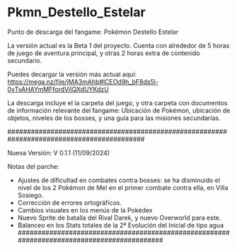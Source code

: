 # Pkmn_Destello_Estelar
Punto de descarga del fangame: Pokémon Destello Estelar

La versión actual es la Beta 1 del proyecto. Cuenta con alrededor de 5 horas de juego de aventura principal, y otras 2 horas extra de contenido secundario. 

Puedes decargar la versión más actual aquí: https://mega.nz/file/jMA3mAhb#lCEOd9h_bF8ds5l-0vTvAHAYmMFfordViIQXdUYKdzU

La descarga incluye el la carpeta del juego, y otra carpeta con documentos de información relevante del fangame: Ubicación de Pokémon, ubicación de objetos, niveles de los bosses, y una guía para las misiones secundarias.


###########################################################################################

Nueva Versión: V 0.1.1 (11/09/2024)

Notas del parche:

 - Ajustes de dificultad en combates contra bosses: se ha disminuido el nivel de los 2 Pokémon de Mel en el primer combate contra ella, en Villa Sosiego.
 - Corrección de errores ortográficos.
 - Cambios visuales en los menús de la Pokédex
 - Nuevo Sprite de batalla del Rival Darek, y nuevo Overworld para este.
 - Balanceo en los Stats totales de la 2ª Evolución del Inicial de tipo agua
###########################################################################################

